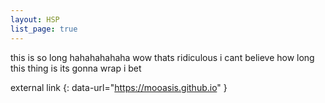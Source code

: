 ```yaml
---
layout: HSP
list_page: true
---
```


this is so long hahahahahaha wow thats ridiculous i cant believe how long this thing is its gonna wrap i bet

external link
{: data-url="https://mooasis.github.io" }